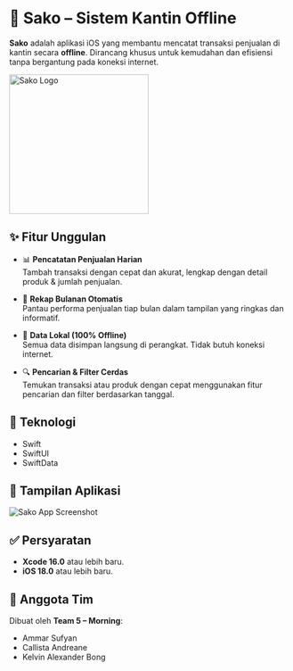 # 🧾 Sako – Sistem Kantin Offline

**Sako** adalah aplikasi iOS yang membantu mencatat transaksi penjualan di kantin secara **offline**. Dirancang khusus untuk kemudahan dan efisiensi tanpa bergantung pada koneksi internet.

<img src="https://github.com/user-attachments/assets/9e2d4e3c-6bba-4d01-9ef6-0bf78df49665" width="250px" alt="Sako Logo">

## ✨ Fitur Unggulan

- 📊 **Pencatatan Penjualan Harian**  
  Tambah transaksi dengan cepat dan akurat, lengkap dengan detail produk & jumlah penjualan.

- 📅 **Rekap Bulanan Otomatis**  
  Pantau performa penjualan tiap bulan dalam tampilan yang ringkas dan informatif.

- 💾 **Data Lokal (100% Offline)**  
  Semua data disimpan langsung di perangkat. Tidak butuh koneksi internet.

- 🔍 **Pencarian & Filter Cerdas**  
  Temukan transaksi atau produk dengan cepat menggunakan fitur pencarian dan filter berdasarkan tanggal.

## 🚀 Teknologi

- Swift
- SwiftUI
- SwiftData

## 📸 Tampilan Aplikasi

<img src="https://github.com/user-attachments/assets/fa6cdf79-481d-475f-acf0-234790ffb496" alt="Sako App Screenshot" />

## ✅ Persyaratan

- **Xcode 16.0** atau lebih baru.
- **iOS 18.0** atau lebih baru.

## 👥 Anggota Tim

Dibuat oleh **Team 5 – Morning**:
- Ammar Sufyan  
- Callista Andreane  
- Kelvin Alexander Bong
